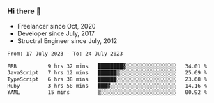### Hi there 👋

- Freelancer since Oct, 2020
- Developer since July, 2017
- Structral Engineer since July, 2012

<!--START_SECTION:waka-->

```txt
From: 17 July 2023 - To: 24 July 2023

ERB          9 hrs 32 mins   ████████▓░░░░░░░░░░░░░░░░   34.01 %
JavaScript   7 hrs 12 mins   ██████▒░░░░░░░░░░░░░░░░░░   25.69 %
TypeScript   6 hrs 38 mins   ██████░░░░░░░░░░░░░░░░░░░   23.68 %
Ruby         3 hrs 58 mins   ███▓░░░░░░░░░░░░░░░░░░░░░   14.16 %
YAML         15 mins         ▒░░░░░░░░░░░░░░░░░░░░░░░░   00.92 %
```

<!--END_SECTION:waka-->
